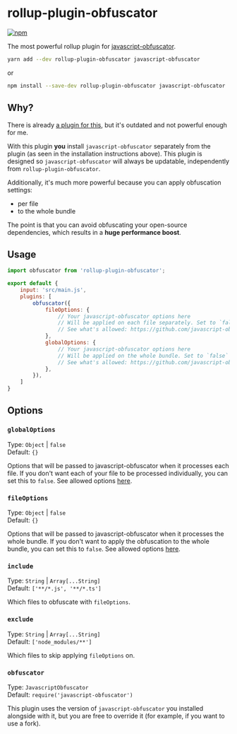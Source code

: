 # rollup-plugin-obfuscator

[![npm](https://img.shields.io/npm/v/rollup-plugin-obfuscator)](https://www.npmjs.com/package/rollup-plugin-obfuscator)

The most powerful rollup plugin for [javascript-obfuscator](https://github.com/javascript-obfuscator/javascript-obfuscator).

```sh
yarn add --dev rollup-plugin-obfuscator javascript-obfuscator
```

or

```sh
npm install --save-dev rollup-plugin-obfuscator javascript-obfuscator
```

## Why?

There is already [a plugin for this](https://github.com/javascript-obfuscator/rollup-plugin-javascript-obfuscator), but it's outdated and not powerful enough for me.

With this plugin **you** install `javascript-obfuscator` separately from the plugin (as seen in the installation instructions above). This plugin is designed so `javascript-obfuscator` will always be updatable, independently from `rollup-plugin-obfuscator`.

Additionally, it's much more powerful because you can apply obfuscation settings:

- per file
- to the whole bundle

The point is that you can avoid obfuscating your open-source dependencies, which results in a **huge performance boost**.

## Usage

```js
import obfuscator from 'rollup-plugin-obfuscator';

export default {
	input: 'src/main.js',
	plugins: [
		obfuscator({
			fileOptions: {
				// Your javascript-obfuscator options here
				// Will be applied on each file separately. Set to `false` to disable
				// See what's allowed: https://github.com/javascript-obfuscator/javascript-obfuscator
			},
			globalOptions: {
				// Your javascript-obfuscator options here
				// Will be applied on the whole bundle. Set to `false` to disable
				// See what's allowed: https://github.com/javascript-obfuscator/javascript-obfuscator
			},
		}),
	]
}
```

## Options

### `globalOptions`

Type: `Object` | `false`<br/>
Default: `{}`

Options that will be passed to javascript-obfuscator when it processes each file. If you don't want each of your file to be processed individually, you can set this to `false`.
See allowed options [here](https://github.com/javascript-obfuscator/javascript-obfuscator).

### `fileOptions`

Type: `Object` | `false`<br/>
Default: `{}`

Options that will be passed to javascript-obfuscator when it processes the whole bundle. If you don't want to apply the obfuscation to the whole bundle, you can set this to `false`.
See allowed options [here](https://github.com/javascript-obfuscator/javascript-obfuscator).

### `include`

Type: `String` | `Array[...String]`<br/>
Default: `['**/*.js', '**/*.ts']`

Which files to obfuscate with `fileOptions`.

### `exclude`

Type: `String` | `Array[...String]`<br/>
Default: `['node_modules/**']`

Which files to skip applying `fileOptions` on.

### `obfuscator`

Type: `JavascriptObfuscator`<br/>
Default: `require('javascript-obfuscator')`

This plugin uses the version of `javascript-obfuscator` you installed alongside with it, but you are free to override it (for example, if you want to use a fork).

